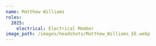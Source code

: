 ```yaml
---
name: Matthew Williams
roles:
  2025:
    electrical: Electrical Member
image_path: /images/headshots/Matthew_Williams_EE.webp
---
```

